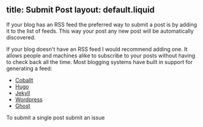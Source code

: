 title: Submit Post
layout: default.liquid
---

If your blog has an RSS feed the preferred way to submit a post is by adding
it to the list of feeds. This way your post any new post will be automatically
discovered.

If your blog doesn't have an RSS feed I would recommend adding one. It allows
people and machines alike to subscribe to your posts without having to check
back all the time. Most blogging systems have built in support for generating
a feed:

* [Coballt](http://cobalt-org.github.io/docs/rss.html)
* [Hugo](https://gohugo.io/templates/rss/)
* [Jekyll](https://github.com/assafgelber/jekyll-rss)
* [Wordpress]()
* [Ghost]()

To submit a single post submit an issue 
